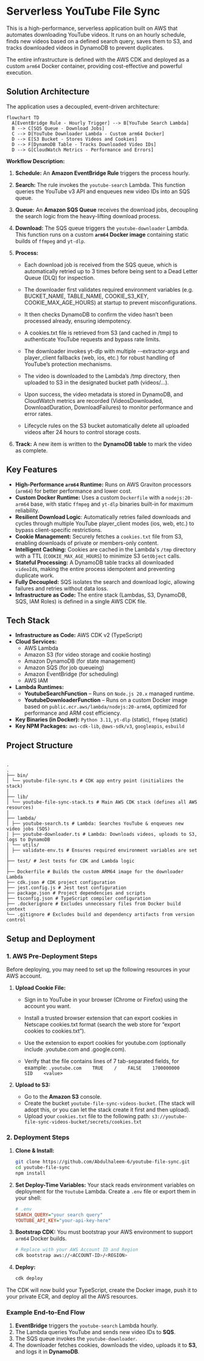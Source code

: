 # Serverless YouTube File Sync

This is a high-performance, serverless application built on AWS that automates downloading YouTube videos. It runs on an hourly schedule, finds new videos based on a defined search query, saves them to S3, and tracks downloaded videos in DynamoDB to prevent duplicates.

The entire infrastructure is defined with the AWS CDK and deployed as a custom `arm64` Docker container, providing cost-effective and powerful execution.

## Solution Architecture

The application uses a decoupled, event-driven architecture:

```mermaid
flowchart TD
  A[EventBridge Rule - Hourly Trigger] --> B[YouTube Search Lambda]
  B --> C[SQS Queue - Download Jobs]
  C --> D[YouTube Downloader Lambda - Custom arm64 Docker]
  D --> E[S3 Bucket - Stores Videos and Cookies]
  D --> F[DynamoDB Table - Tracks Downloaded Video IDs]
  D --> G[CloudWatch Metrics - Performance and Errors]
```

**Workflow Description:**

1.  **Schedule:** An **Amazon EventBridge Rule** triggers the process hourly.
2.  **Search:** The rule invokes the `youtube-search` Lambda. This function queries the YouTube v3 API and enqueues new video IDs into an SQS queue.
3.  **Queue:** An **Amazon SQS Queue** receives the download jobs, decoupling the search logic from the heavy-lifting download process.
4.  **Download:** The SQS queue triggers the `youtube-downloader` Lambda. This function runs on a custom **`arm64` Docker image** containing static builds of `ffmpeg` and `yt-dlp`.
5.  **Process:**

    - Each download job is received from the SQS queue, which is automatically retried up to 3 times before being sent to a Dead Letter Queue (DLQ) for inspection.

    - The downloader first validates required environment variables (e.g. BUCKET_NAME, TABLE_NAME, COOKIE_S3_KEY, COOKIE_MAX_AGE_HOURS) at startup to prevent misconfigurations.

    - It then checks DynamoDB to confirm the video hasn’t been processed already, ensuring idempotency.

    - A cookies.txt file is retrieved from S3 (and cached in /tmp) to authenticate YouTube requests and bypass rate limits.

    - The downloader invokes yt-dlp with multiple --extractor-args and player_client fallbacks (web, ios, etc.) for robust handling of YouTube’s protection mechanisms.

    - The video is downloaded to the Lambda’s /tmp directory, then uploaded to S3 in the designated bucket path (videos/...).

    - Upon success, the video metadata is stored in DynamoDB, and CloudWatch metrics are recorded (VideosDownloaded, DownloadDuration, DownloadFailures) to monitor performance and error rates.

    - Lifecycle rules on the S3 bucket automatically delete all uploaded videos after 24 hours to control storage costs.

6.  **Track:** A new item is written to the **DynamoDB table** to mark the video as complete.

## Key Features

- **High-Performance `arm64` Runtime:** Runs on AWS Graviton processors (`arm64`) for better performance and lower cost.
- **Custom Docker Runtime:** Uses a custom `Dockerfile` with a `nodejs:20-arm64` base, with static `ffmpeg` and `yt-dlp` binaries built-in for maximum reliability.
- **Resilient Download Logic**: Automatically retries failed downloads and cycles through multiple YouTube player_client modes (ios, web, etc.) to bypass client-specific restrictions.
- **Cookie Management:** Securely fetches a `cookies.txt` file from S3, enabling downloads of private or members-only content.
- **Intelligent Caching:** Cookies are cached in the Lambda's `/tmp` directory with a TTL (`COOKIE_MAX_AGE_HOURS`) to minimize S3 `GetObject` calls.
- **Stateful Processing:** A DynamoDB table tracks all downloaded `videoId`s, making the entire process idempotent and preventing duplicate work.
- **Fully Decoupled:** SQS isolates the search and download logic, allowing failures and retries without data loss.
- **Infrastructure as Code:** The entire stack (Lambdas, S3, DynamoDB, SQS, IAM Roles) is defined in a single AWS CDK file.

## Tech Stack

- **Infrastructure as Code:** AWS CDK v2 (TypeScript)
- **Cloud Services:**
  - AWS Lambda
  - Amazon S3 (for video storage and cookie hosting)
  - Amazon DynamoDB (for state management)
  - Amazon SQS (for job queueing)
  - Amazon EventBridge (for scheduling)
  - AWS IAM
- **Lambda Runtimes:**
  - **YoutubeSearchFunction** – Runs on `Node.js 20.x` managed runtime.
  - **YoutubeDownloaderFunction** – Runs on a custom Docker image based on `public.ecr.aws/lambda/nodejs:20-arm64`, optimized for performance and ARM cost efficiency.
- **Key Binaries (in Docker):** `Python 3.11`, `yt-dlp` (static), `ffmpeg` (static)
- **Key NPM Packages:** `aws-cdk-lib`, `@aws-sdk/v3`, `googleapis`, `esbuild`

## Project Structure

```

.
.
├── bin/
│ └── youtube-file-sync.ts # CDK app entry point (initializes the stack)
│
├── lib/
│ └── youtube-file-sync-stack.ts # Main AWS CDK stack (defines all AWS resources)
│
├── lambda/
│ ├── youtube-search.ts # Lambda: Searches YouTube & enqueues new video jobs (SQS)
│ ├── youtube-downloader.ts # Lambda: Downloads videos, uploads to S3, logs to DynamoDB
│ └── utils/
│ ├── validate-env.ts # Ensures required environment variables are set
│
├── test/ # Jest tests for CDK and Lambda logic
│
├── Dockerfile # Builds the custom ARM64 image for the downloader Lambda
├── cdk.json # CDK project configuration
├── jest.config.js # Jest test configuration
├── package.json # Project dependencies and scripts
├── tsconfig.json # TypeScript compiler configuration
├── .dockerignore # Excludes unnecessary files from Docker build context
└── .gitignore # Excludes build and dependency artifacts from version control

```

## Setup and Deployment

### 1. AWS Pre-Deployment Steps

Before deploying, you may need to set up the following resources in your AWS account.

1.  **Upload Cookie File:**

    - Sign in to YouTube in your browser (Chrome or Firefox) using the account you want.

    - Install a trusted browser extension that can export cookies in Netscape cookies.txt format (search the web store for “export cookies to cookies.txt”).

    - Use the extension to export cookies for youtube.com (optionally include .youtube.com and .google.com).

    - Verify that the file contains lines of 7 tab-separated fields, for example:
      `.youtube.com    TRUE    /    FALSE    1700000000    SID    <value>`

2.  **Upload to S3:**
    - Go to the **Amazon S3** console.
    - Create the bucket `youtube-file-sync-videos-bucket`. (The stack will adopt this, or you can let the stack create it first and then upload).
    - Upload your `cookies.txt` file to the following path:
      `s3://youtube-file-sync-videos-bucket/secrets/cookies.txt`

### 2. Deployment Steps

1.  **Clone & Install:**

    ```sh
    git clone https://github.com/Abdulhaleem-6/youtube-file-sync.git
    cd youtube-file-sync
    npm install
    ```

2.  **Set Deploy-Time Variables:**
    Your stack reads environment variables on deployment for the `Youtube` Lambda. Create a `.env` file or export them in your shell:

    ```ini
    # .env
    SEARCH_QUERY="your search query"
    YOUTUBE_API_KEY="your-api-key-here"
    ```

3.  **Bootstrap CDK:**
    You must bootstrap your AWS environment to support `arm64` Docker builds.

    ```sh
    # Replace with your AWS Account ID and Region
    cdk bootstrap aws://<ACCOUNT-ID>/<REGION>
    ```

4.  **Deploy:**
    ```sh
    cdk deploy
    ```

The CDK will now build your TypeScript, create the Docker image, push it to your private ECR, and deploy all the AWS resources.

### Example End-to-End Flow

1. **EventBridge** triggers the `youtube-search` Lambda hourly.
2. The Lambda queries YouTube and sends new video IDs to **SQS**.
3. The SQS queue invokes the `youtube-downloader`.
4. The downloader fetches cookies, downloads the video, uploads it to **S3**, and logs it in **DynamoDB**.

```

```
